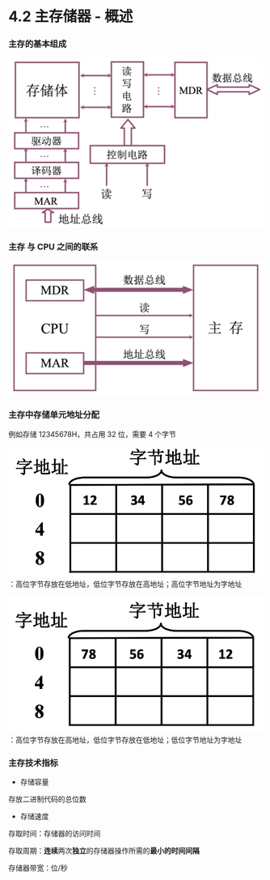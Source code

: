 # 4.2 主存储器 - 概述


### 主存的基本组成

![主存基本组成](./image/主存基本组成.png)


### 主存 与 CPU 之间的联系

![主存与CPU联系](./image/主存与CPU联系.png)


### 主存中存储单元地址分配

例如存储 12345678H，共占用 32 位，需要 4 个字节

![大端存储](./image/大端存储.png)：高位字节存放在低地址，低位字节存放在高地址；高位字节地址为字地址

![小端存储](./image/小端存储.png)：高位字节存放在高地址，低位字节存放在低地址；低位字节地址为字地址


### 主存技术指标

* 存储容量

存放二进制代码的总位数


* 存储速度

存取时间：存储器的访问时间

存取周期：**连续**两次**独立**的存储器操作所需的**最小的时间间隔**

存储器带宽：位/秒
